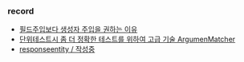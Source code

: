 ### record
  
* [필드주입보다 생성자 주입을 권하는 이유](https://junghyungil.tistory.com/50?category=892281)
* [단위테스트시 좀 더 정확한 테스트를 위하여 고급 기술 ArgumenMatcher](https://junghyungil.tistory.com/51?category=892281)
* [responseentity / 작성중](https://junghyungil.tistory.com/)
